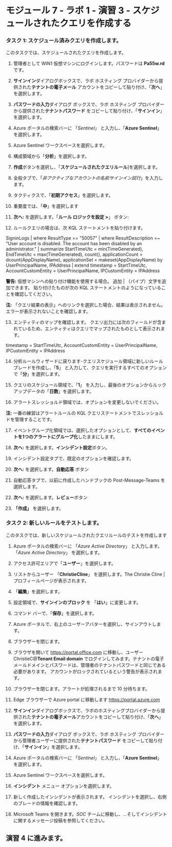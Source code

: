 ﻿# モジュール 7 - ラボ 1 - 演習 3 - スケジュールされたクエリを作成する

### タスク 1: スケジュール済みクエリを作成します。

このタスクでは、スケジュールされたクエリを作成します。

1. 管理者として WIN1 仮想マシンにログインします。パスワードは **Pa55w.rd** です。  

2. **サインイン**ダイアログボックスで、ラボ ホスティング プロバイダーから提供された**テナントの電子メール** アカウントをコピーして貼り付け、「**次へ**」を選択します。

3. **パスワードの入力**ダイアログ ボックスで、ラボ ホスティング プロバイダーから提供された**テナントパスワード** をコピーして貼り付け、「**サインイン**」を選択します。

4. Azure ポータルの検索バーに 「*Sentinel*」 と入力し、「**Azure Sentinel**」 を選択します。

5. Azure Sentinel ワークスペースを選択します。

6. 構成領域から「**分析**」を選択します。

7. **作成**ボタンを選択し、「**スケジュールされたクエリルール**]を選択します。

8. 全般タブで、「*非アクティブなアカウントの名前サインイン試行*」を入力します。

9. タクティクスで、「**初期アクセス**」を選択します。

10. 重要度では、「**中**」を選択します

11. **次へ:** を選択します。「**ルール ロジックを設定 >**」 ボタン:

12. ルールクエリの場合は、次 KQL ステートメントを貼り付けます。

SigninLogs
| where ResultType == "50057"
| where ResultDescription =~ "User account is disabled. The account has been disabled by an administrator."
| summarize StartTimeUtc = min(TimeGenerated), EndTimeUtc = max(TimeGenerated), count(), applicationCount = dcount(AppDisplayName), 
applicationSet = makeset(AppDisplayName) by UserPrincipalName, IPAddress
| extend timestamp = StartTimeUtc, AccountCustomEntity = UserPrincipalName, IPCustomEntity = IPAddress

**警告:** 仮想マシンへの貼り付け機能を使用する場合。  追加 | （パイプ）文字を追加できます。  貼り付けたものが次の KQL ステートメントのようになっていることを確認してください。

**注:** 「クエリ結果の表示」へのリンクを選択した場合、結果は表示されません。  エラーが表示されないことを確認します。  

13. エンティティのマップを確認します。  クエリ出力には次のフィールドが含まれているため、エンティティはクエリでマップされたものとして表示されます。

timestamp = StartTimeUtc, AccountCustomEntity = UserPrincipalName, IPCustomEntity = IPAddress

14. 分析ルールウィザードに戻ります-クエリスケジュール領域に新しいルールブレードを作成し、「**5**」 と入力して、クエリを実行するすべてのオプションで「**分**」を選択します。

15. クエリのスケジュール領域で、「**1**」 を入力し、最後のオプションからルックアップデータの「**日数**」を選択します。

16. アラートスレッショルド領域では、オプションを変更しないでください。

**注:** 一番の練習はアラートルールの KQL クエリステートメントでスレッショルドを管理することです。

17. イベントグループ化領域では、選択したオプションとして、**すべてのイベントを1つのアラートにグループ化**したままにします。

18. **次へ:** を選択します。**インシデント設定**ボタン。  

19. インシデント設定タブで、既定のオプションを確認します。

20. **次へ:** を選択します。**自動応答** ボタン

21. 自動応答タブで、以前に作成したハンドブックの Post-Message-Teams を選択します。

22. **次へ:** を選択します。**レビュー**ボタン
  
23. **「作成」** を選択します。

### タスク 2: 新しいルールをテストします。

このタスクでは、新しいスケジュールされたクエリルールのテストを作成します

1. Azure ポータルの検索バーに 「*Azure Active Directory*」 と入力します。「*Azure Active Directory*」 を選択します。

2. アクセス許可エリアで「**ユーザー**」を選択します。

3. リストからユーザー 「**ChristieCline**」 を選択します。The Christie Cline | プロフィールページが表示されます。

4. 「**編集**」を選択します。

5. 設定領域で、**サインインのブロック** を 「**はい**」に変更します。

6. コマンド バーで、「**保存**」を選択します。

7. Azure ポータルで、右上のユーザーアバターを選択し、サインアウトします。

8. ブラウザーを閉じます。

9. ブラウザを開いて https://portal.office.com に移動し、ユーザー ChristieC@**Tenant Email domain** でログインしてみます。テナントの電子メールドメインとパスワードは、管理者のテナントパスワードと同じである必要があります。  アカウントがロックされているという警告が表示されます。

10. ブラウザーを閉じます。アラートが処理されるまで 10 分待ちます。

11.  Edge ブラウザーで Azure portal に移動します https://portal.azure.com

12. **サインイン**ダイアログボックスで、ラボのホスティングプロバイダーから提供された**テナントの電子メール**アカウントをコピーして貼り付け、「**次へ**」を選択します。

13. **パスワードの入力**ダイアログ ボックスで、ラボ ホスティング プロバイダーから管理者ユーザーに提供された**テナントパスワード** をコピーして貼り付け、「**サインイン**」を選択します。

14. Azure ポータルの検索バーに 「*Sentinel*」 と入力し、「**Azure Sentinel**」 を選択します。

15. Azure Sentinel ワークスペースを選択します。

16. **インシデント** メニュー オプションを選択します。

17. 新しく作成したインシデントが表示されます。  インシデントを選択し、右側のブレードの情報を確認します。

18. Microsoft Teams を開きます。*SOC* チームに移動し、...そしてインシデントに関するメッセージ投稿を参照してください。

## 演習 4 に進みます。